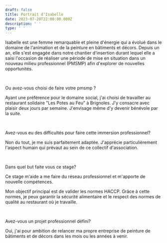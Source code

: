 ```yaml
---
draft: false
title: Portrait d'Isabelle
date: 2023-07-20T22:00:00.000Z
description: ' '
type: ' '
---
```


Isabelle est une femme remarquable et pleine d'énergie qui a évolué dans le domaine de l'animation et de la peinture en bâtiments et décors. Depuis un an, elle s'est engagée dans notre chantier d'insertion durant lequel elle a saisi l'occasion de réaliser une période de mise en situation dans un nouveau milieu professionnel (PMSMP) afin d'explorer de nouvelles opportunités.

 

Ou avez-vous choisi de faire votre pmsmp ?

Ayant une préférence pour le domaine social, j'ai choisi de travailler au restaurant solidaire "Les Potes au Feu" à Brignoles. J'y consacre avec plaisir deux jours par semaine. J'envisage même d'y devenir bénévole par la suite.

 

Avez-vous eu des difficultés pour faire cette immersion professionnel?

Non du tout, je me suis parfaitement adaptée. J'apprécie particulièrement l'aspect humain qui prévaut au sein de ce collectif d'association.

 

Dans quel but faite vous ce stage?

Ce stage m'aide a me faire du réseau professionnel et m'apporte de nouvelle compétences.

Mon objectif principal est de valider les normes HACCP. Grâce à cette normes, je peux garantir la sécurité alimentaire et le respect des normes de qualité au restaurant où je travaille.

 

Avez-vous un projet professionnel défini?

Oui, j'ai pour ambition de relancer ma propre entreprise de peinture de bâtiments et de décors dans les mois ou les années à venir.



